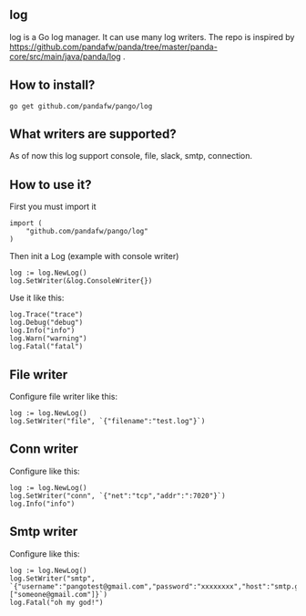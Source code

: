 ## log
log is a Go log manager. It can use many log writers. The repo is inspired by https://github.com/pandafw/panda/tree/master/panda-core/src/main/java/panda/log .


## How to install?

	go get github.com/pandafw/pango/log


## What writers are supported?

As of now this log support console, file, slack, smtp, connection.


## How to use it?

First you must import it

```golang
import (
	"github.com/pandafw/pango/log"
)
```

Then init a Log (example with console writer)

```golang
log := log.NewLog()
log.SetWriter(&log.ConsoleWriter{})
```

Use it like this:

```golang
log.Trace("trace")
log.Debug("debug")
log.Info("info")
log.Warn("warning")
log.Fatal("fatal")
```

## File writer

Configure file writer like this:

```golang
log := log.NewLog()
log.SetWriter("file", `{"filename":"test.log"}`)
```

## Conn writer

Configure like this:

```golang
log := log.NewLog()
log.SetWriter("conn", `{"net":"tcp","addr":":7020"}`)
log.Info("info")
```

## Smtp writer

Configure like this:

```golang
log := log.NewLog()
log.SetWriter("smtp", `{"username":"pangotest@gmail.com","password":"xxxxxxxx","host":"smtp.gmail.com:587","sendTos":["someone@gmail.com"]}`)
log.Fatal("oh my god!")
```
